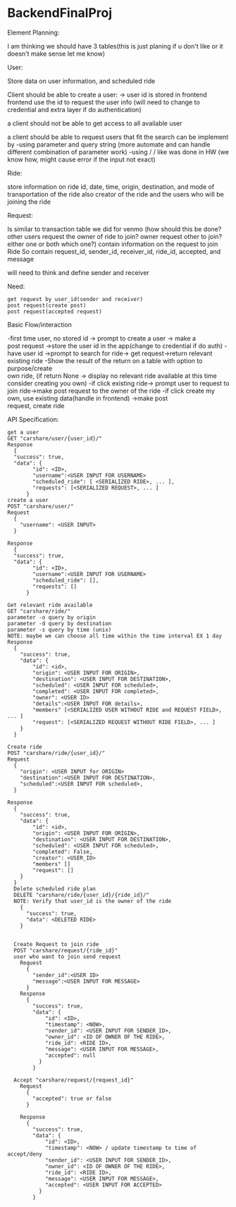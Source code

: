 # BackendFinalProj

Element Planning:

I am thinking we should have 3 tables(this is just planing if u don't like or it doesn't make sense let me know)

User:

Store data on user information, and scheduled ride

Client should be able to create a user: -> user id is stored in frontend
frontend use the id to request the user info (will need to change to credential and extra layer if do authentication)

a client should not be able to get access to all available user

a client should be able to request users that fit the search
can be implement by
-using parameter and query string (more automate and can handle different combination of parameter work)
-using / / like was done in HW (we know how, might cause error if the input not exact)


Ride:

store information on ride id, date,  time, origin, destination, and mode of transportation of the ride
also creator of the ride and the users who will be joining the ride


Request:

Is similar to transaction table we did for venmo
  (how should this be done? other users request the owner of ride to join? owner request other to join? either one or both which one?)
contain information on the request to join Ride
So contain request_id, sender_id, receiver_id, ride_id, accepted, and message

will need to think and define sender and receiver

  Need:

    get request by user_id(sender and receiver)
    post request(create post)
    post request(accepted request)


Basic Flow/interaction

  -first time user, no stored id -> prompt to create a user -> make a  
   post request ->store the user id in the app(change to credential if do auth)
  -have user id ->prompt to search for ride-> get request->return relevant    
   existing ride
  -Show the result of the return on a table with option to purpose/create    
   own ride, (if return None -> display no relevant ride available at this time consider creating you own)
  -if click existing ride-> prompt user to request to join ride->make
   post request to the owner of the ride
  -if click create my own, use existing data(handle in frontend) ->make post   
   request, create ride







API Specification:

    get a user
    GET "carshare/user/{user_id}/"
    Response
      {
      "success": true,
      "data": {            
            "id": <ID>,
            "username":<USER INPUT FOR USERNAME>
            "scheduled_ride": [ <SERIALIZED RIDE>, ... ],
            "requests": [<SERIALIZED REQUEST>, ... ]
          }
    create a user
    POST "carshare/user/"
    Request
      {
        "username": <USER INPUT>
      }

    Response
      {
      "success": true,
      "data": {            
            "id": <ID>,
            "username":<USER INPUT FOR USERNAME>
            "scheduled_ride": [],
            "requests": []
          }

    Get relevant ride available
    GET "carshare/ride/"
    parameter -o query by origin
    parameter -d query by destination
    parameter -s query by time (unix)
    NOTE: maybe we can choose all time within the time interval EX 1 day
    Response
      {
        "success": true,
        "data": {
            "id": <id>,
            "origin": <USER INPUT FOR ORIGIN>,
            "destination": <USER INPUT FOR DESTINATION>,
            "scheduled": <USER INPUT FOR scheduled>,
            "completed": <USER INPUT FOR completed>,
            "owner": <USER ID>
            "details":<USER INPUT FOR details>,
            "members" [<SERIALIZED USER WITHOUT RIDE and REQUEST FIELD>, ... ]
            "request": [<SERIALIZED REQUEST WITHOUT RIDE FIELD>, ... ]    
        }
      }

    Create ride
    POST "carshare/ride/{user_id}/"
    Request
      {
        "origin": <USER INPUT for ORIGIN>
        "destination":<USER INPUT FOR DESTINATION>,
        "scheduled":<USER INPUT FOR scheduled>,
      }

    Response
      {
        "success": true,
        "data": {
            "id": <id>,
            "origin": <USER INPUT FOR ORIGIN>,
            "destination": <USER INPUT FOR DESTINATION>,
            "scheduled": <USER INPUT FOR scheduled>,
            "completed": False,
            "creator": <USER_ID>
            "members" []
            "request": []    
        }
      }
      Delete scheduled ride plan
      DELETE "carshare/ride/{user_id}/{ride_id}/"
      NOTE: Verify that user_id is the owner of the ride
        {
          "success": true,
          "data": <DELETED RIDE>
        }


      Create Request to join ride
      POST "carshare/request/{ride_id}"
      user who want to join send request
        Request
          {
            "sender_id":<USER ID>
            "message":<USER INPUT FOR MESSAGE>
          }
        Response
          {
            "success": true,
            "data": {
                "id": <ID>,
                "timestamp": <NOW>,
                "sender_id": <USER INPUT FOR SENDER_ID>,
                "owner_id": <ID OF OWNER OF THE RIDE>,
                "ride_id": <RIDE ID>,
                "message": <USER INPUT FOR MESSAGE>,
                "accepted": null
              }    
            }

      Accept "carshare/request/{request_id}"
        Request
          {
            "accepted": true or false
          }

        Response
          {
            "success": true,
            "data": {
                "id": <ID>,
                "timestamp": <NOW> / update timestamp to time of accept/deny
                "sender_id": <USER INPUT FOR SENDER_ID>,
                "owner_id": <ID OF OWNER OF THE RIDE>,
                "ride_id": <RIDE ID>,
                "message": <USER INPUT FOR MESSAGE>,
                "accepted": <USER INPUT FOR ACCEPTED>
              }    
            }
